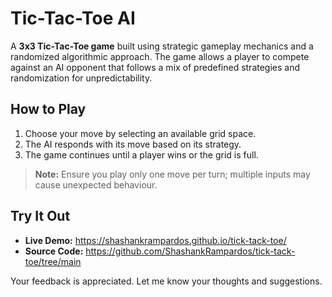# Tic-Tac-Toe AI  

A **3x3 Tic-Tac-Toe game** built using strategic gameplay mechanics and a randomized algorithmic approach. The game allows a player to compete against an AI opponent that follows a mix of predefined strategies and randomization for unpredictability.  

## How to Play  

1. Choose your move by selecting an available grid space.  
2. The AI responds with its move based on its strategy.  
3. The game continues until a player wins or the grid is full.  

> **Note:** Ensure you play only one move per turn; multiple inputs may cause unexpected behaviour.  

## Try It Out  

- **Live Demo:** https://shashankrampardos.github.io/tick-tack-toe/  
- **Source Code:** https://github.com/ShashankRampardos/tick-tack-toe/tree/main

Your feedback is appreciated. Let me know your thoughts and suggestions. 
